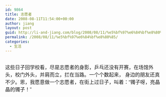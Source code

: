 ```yaml
---
id: 9864
title: 志愿者
date: 2008-08-11T11:54:00+00:00
author: jiang
layout: post
guid: http://li-and-jiang.com/blog/2008/08/11/%e5%bf%97%e6%84%bf%e8%80%85/
permalink: /2008/08/11/%e5%bf%97%e6%84%bf%e8%80%85/
categories:
  - 生活
---
```

<div>
  <font face="Arial" size="3">       <br /> 这些日子回学校看，尽是志愿者的身影，乒乓还没有开赛，在场馆外头，校门外头，并肩而立，拦在当路。一个个数起来， 身边的朋友还真不少。恩，我愿意做一个志愿者，在街上过日子，叫着：“镯子呀，亮晶晶的镯子！”</font><font face="Arial" size="2"><font size="3">   </font>   <font size="3"><br /> </font></font>
</div>

<div>
  <font face="Arial"></font> 
</div>

<div>
  <font face="Arial"></font> 
</div>